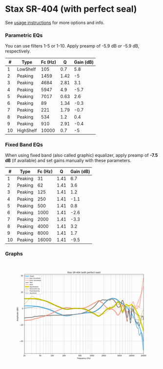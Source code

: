 # Stax SR-404 (with perfect seal)
See [usage instructions](https://github.com/jaakkopasanen/AutoEq#usage) for more options and info.

### Parametric EQs
You can use filters 1-5 or 1-10. Apply preamp of -5.9 dB or -5.9 dB, respectively.

|   # | Type      |   Fc (Hz) |    Q |   Gain (dB) |
|-----|-----------|-----------|------|-------------|
|   1 | LowShelf  |       105 | 0.7  |         5.8 |
|   2 | Peaking   |      1459 | 1.42 |        -5   |
|   3 | Peaking   |      4684 | 2.81 |         3.1 |
|   4 | Peaking   |      5947 | 4.9  |        -5.7 |
|   5 | Peaking   |      7017 | 0.63 |         2.6 |
|   6 | Peaking   |        89 | 1.34 |        -0.3 |
|   7 | Peaking   |       221 | 1.79 |        -0.7 |
|   8 | Peaking   |       534 | 1.2  |         0.4 |
|   9 | Peaking   |       910 | 2.91 |        -0.4 |
|  10 | HighShelf |     10000 | 0.7  |        -5   |

### Fixed Band EQs
When using fixed band (also called graphic) equalizer, apply preamp of **-7.5 dB** (if available) and set gains manually with these parameters.

|   # | Type    |   Fc (Hz) |    Q |   Gain (dB) |
|-----|---------|-----------|------|-------------|
|   1 | Peaking |        31 | 1.41 |         6.7 |
|   2 | Peaking |        62 | 1.41 |         3.6 |
|   3 | Peaking |       125 | 1.41 |         1.2 |
|   4 | Peaking |       250 | 1.41 |        -1.1 |
|   5 | Peaking |       500 | 1.41 |         0.8 |
|   6 | Peaking |      1000 | 1.41 |        -2.6 |
|   7 | Peaking |      2000 | 1.41 |        -3.3 |
|   8 | Peaking |      4000 | 1.41 |         3.2 |
|   9 | Peaking |      8000 | 1.41 |         1.7 |
|  10 | Peaking |     16000 | 1.41 |        -9.5 |

### Graphs
![](./Stax%20SR-404%20(with%20perfect%20seal).png)

